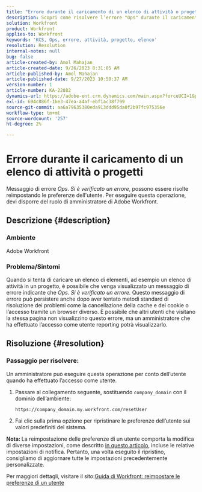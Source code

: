 ```yaml
---
title: "Errore durante il caricamento di un elenco di attività o progetti"
description: Scopri come risolvere l’errore "Ops" durante il caricamento di un elenco di attività o progetti in Adobe Workfront. Reimposta le preferenze dell’utente.
solution: Workfront
product: Workfront
applies-to: Workfront
keywords: 'KCS, Ops, errore, attività, progetto, elenco'
resolution: Resolution
internal-notes: null
bug: false
article-created-by: Amol Mahajan
article-created-date: 9/26/2023 8:31:05 AM
article-published-by: Amol Mahajan
article-published-date: 9/27/2023 10:50:37 AM
version-number: 1
article-number: KA-22882
dynamics-url: https://adobe-ent.crm.dynamics.com/main.aspx?forceUCI=1&pagetype=entityrecord&etn=knowledgearticle&id=306dbe03-475c-ee11-be6f-6045bd006079
exl-id: 694c886f-1be3-47ea-a4af-ebf1ac38f799
source-git-commit: aa6a79635380eda913ddd95da0f2b97fc975356e
workflow-type: tm+mt
source-wordcount: '257'
ht-degree: 2%

---
```


# Errore durante il caricamento di un elenco di attività o progetti


Messaggio di errore *Ops. Si è verificato un errore*, possono essere risolte reimpostando le preferenze dell&#39;utente. Per eseguire questa operazione, devi disporre del ruolo di amministratore di Adobe Workfront.

## Descrizione {#description}


### <b>Ambiente</b>

Adobe Workfront

### <b>Problema/Sintomi</b>

Quando si tenta di caricare un elenco di elementi, ad esempio un elenco di attività in un progetto, è possibile che venga visualizzato un messaggio di errore indicante che *Ops. Si è verificato un errore.* Questo messaggio di errore può persistere anche dopo aver tentato metodi standard di risoluzione dei problemi come la cancellazione della cache e dei cookie o l’accesso tramite un browser diverso. È possibile che altri utenti che visitano la stessa pagina non visualizzino questo errore, ma un amministratore che ha effettuato l’accesso come utente reporting potrà visualizzarlo.


## Risoluzione {#resolution}


### Passaggio per risolvere:

Un amministratore può eseguire questa operazione per conto dell’utente quando ha effettuato l’accesso come utente.

1. Passare al collegamento seguente, sostituendo `company_domain` con il dominio dell’ambiente:

   `https://company_domain.my.workfront.com/resetUser`
2. Fai clic sulla prima opzione per ripristinare le preferenze dell’utente sui valori predefiniti del sistema.


<b>Nota: </b>La reimpostazione delle preferenze di un utente comporta la modifica di diverse impostazioni, come descritto [in questo articolo](https://experienceleague.adobe.com/docs/workfront/using/administration-and-setup/add-users/create-manage-users/reset-a-users-preferences.html), incluse le relative impostazioni di notifica. Pertanto, una volta eseguito il ripristino, consigliamo di aggiornare tutte le impostazioni precedentemente personalizzate.

Per maggiori dettagli, visitare il sito:[Guida di Workfront: reimpostare le preferenze di un utente](https://experienceleague.adobe.com/docs/workfront/using/administration-and-setup/add-users/create-manage-users/reset-a-users-preferences.html)
